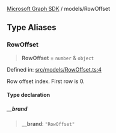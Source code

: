[Microsoft Graph SDK](../README.md) / models/RowOffset

## Type Aliases

### RowOffset

> **RowOffset** = `number` & `object`

Defined in: [src/models/RowOffset.ts:4](https://github.com/Future-Secure-AI/microsoft-graph/blob/main/src/models/RowOffset.ts#L4)

Row offset index. First row is 0.

#### Type declaration

##### \_\_brand

> **\_\_brand**: `"RowOffset"`
